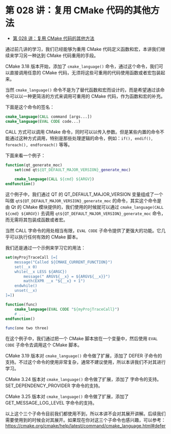 # 第 028 讲：复用 CMake 代码的其他方法
- [第 028 讲：复用 CMake 代码的其他方法](#第-028-讲复用-cmake-代码的其他方法)

通过前几讲的学习，我们已经能够为重用 CMake 代码定义函数和宏，本讲我们继续来学习另一种达到 CMake 代码重用的手段。

CMake 3.18 版本开始，添加了 ```cmake_language()``` 命令，通过这个命令，我们可以直接调用任意的 CMake 代码，无须将这些可重用的代码使用函数或者宏包装起来。

当然 ```cmake_language()``` 命令不是为了替代函数和宏而设计的，而是希望通过该命令可以以一种更简洁的方式来调用可重用的 CMake 代码，作为函数和宏的补充。

下面是这个命令的签名：
```cmake
cmake_language(CALL command [args...])
cmake_language(EVAL CODE code...)
```

CALL 方式可以调用 CMake 命令，同时可以以传入参数。但是某些内置的命令不能通过这种方式调用，特别是那些处理逻辑的命令，例如：```if(), endif(), foreach(), endforeach()``` 等等。

下面来看一个例子：
```cmake
function(qt_generate_moc)
    set(cmd qt${QT_DEFAULT_MAJOR_VERSION}_generate_moc)
    
    cmake_language(CALL ${cmd} ${ARGV})
endfunction()
```

这个例子中，我们通过 QT 的 QT_DEFAULT_MAJOR_VERSION 变量组成了一个 叫做 ```qt${QT_DEFAULT_MAJOR_VERSION}_generate_moc``` 的命令，其实这个命令是由 Qt 的 CMake 模块提供的，我们使用的时候就可以通过 ```cmake_language(CALL ${cmd} ${ARGV})``` 去调用 ```qt${QT_DEFAULT_MAJOR_VERSION}_generate_moc``` 命令，而无需将其包装成函数或者宏。

当然 CALL 字命令的用处相当有限，```EVAL CODE``` 子命令提供了更强大的功能。它几乎可以执行任何有效的 CMake 脚本。

我们还是通过一个示例来学习它的用法：
```cmake
set(myProjTraceCall [=[
    message("Called ${CMAKE_CURRENT_FUNCTION}")
    set(__x 0)
    while(__x LESS ${ARGC})
        message(" ARGV${__x} = ${ARGV${__x}}")
        math(EXPR __x "${__x} + 1")
    endwhile()
    unset(__x)
]=])

function(func)
    cmake_language(EVAL CODE "${myProjTraceCall}")
    # ...
endfunction()
    
func(one two three)
```

在这个例子中，我们通过把一个 CMake 脚本放在一个变量中，然后使用 ```EVAL CODE``` 子命令去调用这个 CMake 脚本。

CMake 3.19 版本对 ```cmake_language()``` 命令做了扩展，添加了 DEFER 子命令的支持。不过这个命令的使用非常复杂，通常不建议使用，所以本讲我们不对其进行学习。

CMake 3.24 版本对 ```cmake_language()``` 命令做了扩展，添加了 字命令的支持。SET_DEPENDENCY_PROVIDER 字命令的支持。

CMake 3.25 版本对 ```cmake_language()``` 命令做了扩展，添加了 GET_MESSAGE_LOG_LEVEL 字命令的支持。

以上这个三个子命令目前我们都使用不到，所以本讲不会对其展开讲解。后续我们需要使用到的时候会对其展开。如果现在你对这三个子命令也感兴趣，可以参考：https://cmake.org/cmake/help/latest/command/cmake_language.html#defer
